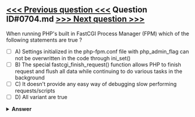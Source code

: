 [<<< Previous question <<<](0703.md)   Question ID#0704.md   [>>> Next question >>>](0705.md)
---

When running PHP's built in FastCGI Process Manager (FPM) which of the following statements are true ?

- [ ] A) Settings initialized in the php-fpm.conf file with php_admin_flag can not be overwritten in the code through ini_set()
- [ ] B) The special fastcgi_finish_request() function allows PHP to finish request and flush all data while continuing to do various tasks in the background
- [ ] C) It doesn't provide any easy way of debugging slow performing requests/scripts
- [ ] D) All variant are true

<details><summary><b>Answer</b></summary>
<p>
  Answer: <strong>A, B</strong>
</p>
</details>
